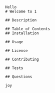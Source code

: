 
    Hello
    # Welcome to 1

    ## Description

    ## Table of Contents
    ## Installation

    ## Usage

    ## License

    ## Contributing

    ## Tests
    
    ## Questions
    
    joy
    